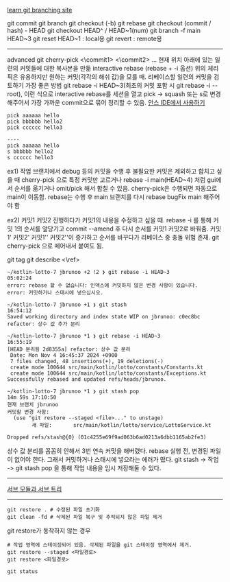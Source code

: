 [learn git branching site](https://learngitbranching.js.org/?locale=ko)

git commit
git branch
git checkout (-b)
git rebase 
git checkout (commit / hash) - HEAD
git checkout HEAD^ / HEAD~1(num)
git branch -f main HEAD~3
git reset HEAD~1 : local용
git revert : remote용


- - -
advanced
git cherry-pick <\commit1> <\commit2> ...
	현재 위치 아래에 있는 일련의 커밋들에 대한 복사본을 만듦
interactive rebase (rebase + -i 옵션)
	위의 체리 픽은 유용하지만 원하는 커밋(각각의 해쉬 값)을 모를 때. 리베이스할 일련의 커밋을 검토하기 가장 좋은 방법
	git rebase -i HEAD~3(최초의 커밋 포함 시 git rebase -i --root), 이런 식으로 interactive rebase를 세션을 열고 pick -> squash 또는 s로 변경 해주어서 가장 가까운 commit으로 묶어 정리할 수 있음. 
	[안스 IDE에서 사용하기](https://www.youtube.com/watch?v=sAa4QxODhc4)
```git
pick aaaaaa hello
pick bbbbbb hello2
pick cccccc hello3

----
pick aaaaaa hello
s bbbbbb hello2
s cccccc hello3
```



ex1) 작업 브랜치에서 debug 등의 커밋을 수행 후 불필요한 커밋은 제외하고 합치고 싶을 때 cherry-pick 으로 특정 커밋만 고르거나 rebase -i main(HEAD~4) 처럼 gui에서 순서를 옮기거나 omit/pick 해서 합칠 수 있음.
cherry-pick은 수행되면 자동으로 main이 이동함. rebase는 수행 후 main 브랜치를 다시 rebase bugFix main 해주어야 함

ex2) 커밋1 커밋2 진행하다가 커밋1의 내용을 수정하고 싶을 때. rebase -i 를 통해 커밋 1의 순서를 앞당기고 commit --amend 후 다시 순서를 커밋1 커밋2로 바꿔줌. 커밋1' 커밋2' 커밋1'' 커밋2''이 증가하고 순서를 바꾸다가 리베이스 중 충돌 위험 존재. git cherry-pick 으로 떼어내서 붙여도 됨.

git tag 
git describe <\ref>


```
~/kotlin-lotto-7 jbrunoo +2 !2 ❯ git rebase -i HEAD~3                                                                                                                    05:02:24
error: rebase 할 수 없습니다: 인덱스에 커밋하지 않은 변경 사항이 있습니다.
error: 커밋하거나 스태시에 넣으십시오.

~/kotlin-lotto-7 jbrunoo +1 ❯ git stash                                                                                                                                  16:54:12
Saved working directory and index state WIP on jbrunoo: c0ec8bc refactor: 상수 값 추가 분리

~/kotlin-lotto-7 jbrunoo *1 ❯ git rebase -i HEAD~3                                                                                                                       16:55:19
[HEAD 분리됨 2d8355a] refactor: 상수 값 분리
 Date: Mon Nov 4 16:45:37 2024 +0900
 7 files changed, 48 insertions(+), 19 deletions(-)
 create mode 100644 src/main/kotlin/lotto/constants/Constants.kt
 create mode 100644 src/main/kotlin/lotto/constants/Exceptions.kt
Successfully rebased and updated refs/heads/jbrunoo.

~/kotlin-lotto-7 jbrunoo *1 ❯ git stash pop                                                                                                                      14m 59s 17:10:50
현재 브랜치 jbrunoo
커밋할 변경 사항:
  (use "git restore --staged <file>..." to unstage)
        새 파일:       src/main/kotlin/lotto/service/LottoService.kt

Dropped refs/stash@{0} (01c4255e69f9ad063b6ad0213a6dbb1165ab2fe3)
```
상수 값 분리를 꼼꼼히 안해서 3번 연속 커밋을 해버렸다.
rebase 실행 전, 변경된 파일이 없어야 한다.
그래서 커밋하거나 스태시에 넣으라는 에러가 떴다.
git stash -> 작업 -> git stash pop 을 통해 작업 내용을 임시 저장해둘 수 있다.

- - -
[서브 모듈과 서브 트리](https://jammdev.tistory.com/111)



- - -
```git
git restore . # 수정된 파일 초기화 
git clean -fd # 삭제된 파일 복구 및 추적되지 않은 파일 제거
```

git restore가 동작하지 않는 경우
```git
# 작업 영역에 스테이징되어 있음. 삭제된 파일을 git 스테이징 영역에서 제거.
git restore --staged <파일경로>
git restore <파일경로>

git status
```
